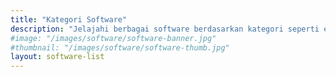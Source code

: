 ```yaml
---
title: "Kategori Software"
description: "Jelajahi berbagai software berdasarkan kategori seperti edukasi, multimedia, hingga produktivitas."
#image: "/images/software/software-banner.jpg"
#thumbnail: "/images/software/software-thumb.jpg"
layout: software-list
---
```

